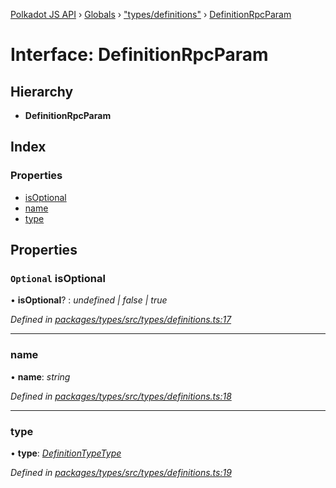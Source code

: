 [Polkadot JS API](../README.md) › [Globals](../globals.md) › ["types/definitions"](../modules/_types_definitions_.md) › [DefinitionRpcParam](_types_definitions_.definitionrpcparam.md)

# Interface: DefinitionRpcParam

## Hierarchy

* **DefinitionRpcParam**

## Index

### Properties

* [isOptional](_types_definitions_.definitionrpcparam.md#optional-isoptional)
* [name](_types_definitions_.definitionrpcparam.md#name)
* [type](_types_definitions_.definitionrpcparam.md#type)

## Properties

### `Optional` isOptional

• **isOptional**? : *undefined | false | true*

*Defined in [packages/types/src/types/definitions.ts:17](https://github.com/polkadot-js/api/blob/ab75863d94/packages/types/src/types/definitions.ts#L17)*

___

###  name

• **name**: *string*

*Defined in [packages/types/src/types/definitions.ts:18](https://github.com/polkadot-js/api/blob/ab75863d94/packages/types/src/types/definitions.ts#L18)*

___

###  type

• **type**: *[DefinitionTypeType](../modules/_types_definitions_.md#definitiontypetype)*

*Defined in [packages/types/src/types/definitions.ts:19](https://github.com/polkadot-js/api/blob/ab75863d94/packages/types/src/types/definitions.ts#L19)*
